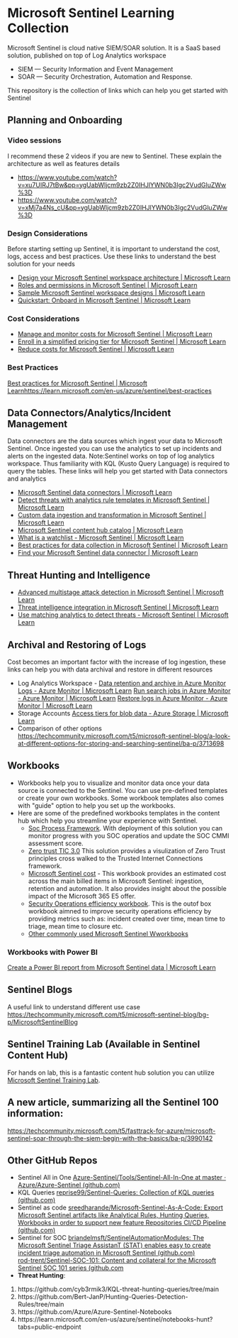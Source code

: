 # Microsoft Sentinel Learning Collection

Microsoft Sentinel is cloud native SIEM/SOAR solution. It is a SaaS based solution, published on top of Log Analytics workspace
- SIEM — Security Information and Event Management
- SOAR — Security Orchestration, Automation and Response.

This repository is the collection of links which can help you get started with Sentinel

## Planning and Onboarding
### Video sessions 
I recommend these 2 videos if you are new to Sentinel. These explain the architecture as well as features details
- https://www.youtube.com/watch?v=xu7UIRJ7tBw&pp=ygUabWljcm9zb2Z0IHJlYWN0b3Igc2VudGluZWw%3D
- https://www.youtube.com/watch?v=xMj7a4Ns_cU&pp=ygUabWljcm9zb2Z0IHJlYWN0b3Igc2VudGluZWw%3D

### Design Considerations
Before starting setting up Sentinel, it is important to understand the cost, logs, access and best practices. Use these links to understand the best solution for your needs
- [Design your Microsoft Sentinel workspace architecture | Microsoft Learn](https://learn.microsoft.com/en-us/azure/sentinel/design-your-workspace-architecture)
- [Roles and permissions in Microsoft Sentinel | Microsoft Learn](https://learn.microsoft.com/en-us/azure/sentinel/roles)
- [Sample Microsoft Sentinel workspace designs | Microsoft Learn](https://learn.microsoft.com/en-us/azure/sentinel/sample-workspace-designs)
- [Quickstart: Onboard in Microsoft Sentinel | Microsoft Learn](https://learn.microsoft.com/en-us/azure/sentinel/quickstart-onboard)

### Cost Considerations
- [Manage and monitor costs for Microsoft Sentinel | Microsoft Learn](https://learn.microsoft.com/en-us/azure/sentinel/billing-monitor-costs)
- [Enroll in a simplified pricing tier for Microsoft Sentinel | Microsoft Learn](https://learn.microsoft.com/en-us/azure/sentinel/enroll-simplified-pricing-tier?tabs=microsoft-sentinel)
- [Reduce costs for Microsoft Sentinel | Microsoft Learn](https://learn.microsoft.com/en-us/azure/sentinel/billing-reduce-costs)

### Best Practices
[Best practices for Microsoft Sentinel | Microsoft Learn](https://learn.microsoft.com/en-us/azure/sentinel/best-practices)https://learn.microsoft.com/en-us/azure/sentinel/best-practices

## Data Connectors/Analytics/Incident Management
Data connectors are the data sources which ingest your data to Microsoft Sentinel. Once ingested you can use the analytics to set up incidents and alerts on the ingested data.
Note:Sentinel works on top of log analytics workspace. Thus familiarity with KQL (Kusto Query Language) is required to query the tables. These links will help you get started with Data connectors and analytics
- [Microsoft Sentinel data connectors | Microsoft Learn](https://learn.microsoft.com/en-us/azure/sentinel/connect-data-sources)
- [Detect threats with analytics rule templates in Microsoft Sentinel | Microsoft Learn](https://learn.microsoft.com/en-us/azure/sentinel/detect-threats-built-in)
- [Custom data ingestion and transformation in Microsoft Sentinel | Microsoft Learn](https://learn.microsoft.com/en-us/azure/sentinel/data-transformation)
- [Microsoft Sentinel content hub catalog | Microsoft Learn](https://learn.microsoft.com/EN-US/azure/sentinel/sentinel-solutions-catalog)
- [What is a watchlist - Microsoft Sentinel | Microsoft Learn](https://learn.microsoft.com/en-us/azure/sentinel/watchlists)
- [Best practices for data collection in Microsoft Sentinel | Microsoft Learn](https://learn.microsoft.com/en-us/azure/sentinel/best-practices-data)
- [Find your Microsoft Sentinel data connector | Microsoft Learn](https://learn.microsoft.com/en-us/azure/sentinel/data-connectors-reference)

## Threat Hunting and Intelligence
- [Advanced multistage attack detection in Microsoft Sentinel | Microsoft Learn](https://learn.microsoft.com/en-us/azure/sentinel/fusion)
- [Threat intelligence integration in Microsoft Sentinel | Microsoft Learn](https://learn.microsoft.com/en-us/azure/sentinel/threat-intelligence-integration)
- [Use matching analytics to detect threats - Microsoft Sentinel | Microsoft Learn](https://learn.microsoft.com/en-us/azure/sentinel/use-matching-analytics-to-detect-threats)

## Archival and Restoring of Logs
Cost becomes an important factor with the increase of log ingestion, these links can help you with data archival and restore in different resources
- Log Analytics Workspace - 
[Data retention and archive in Azure Monitor Logs - Azure Monitor | Microsoft Learn](https://learn.microsoft.com/en-us/azure/azure-monitor/logs/data-retention-archive?tabs=portal-1%2Cportal-2)
[Run search jobs in Azure Monitor - Azure Monitor | Microsoft Learn](https://learn.microsoft.com/en-us/azure/azure-monitor/logs/search-jobs?tabs=portal-1%2Cportal-2)
[Restore logs in Azure Monitor - Azure Monitor | Microsoft Learn](https://learn.microsoft.com/en-us/azure/azure-monitor/logs/restore?tabs=api-1)
- Storage Accounts 
[Access tiers for blob data - Azure Storage | Microsoft Learn](https://learn.microsoft.com/en-us/azure/storage/blobs/access-tiers-overview)
- Comparison of other options
https://techcommunity.microsoft.com/t5/microsoft-sentinel-blog/a-look-at-different-options-for-storing-and-searching-sentinel/ba-p/3713698


## Workbooks 
- Workbooks help you to visualize and monitor data once your data source is connected to the Sentinel. You can use pre-defined templates or create your own workbooks. Some workbook templates also comes with "guide"  option to help you set up the workbooks.
- Here are some of the predefined workbooks templates in the content hub which help you streamline your experience with Sentinel.
    -  [Soc Process Framework](https://techcommunity.microsoft.com/t5/microsoft-sentinel-blog/what-s-new-soc-process-framework-is-now-live-in-content-hub/ba-p/3590349). With deployment of this solution you can monitor progress with you SOC operatios and update the SOC CMMI assessment score.
    -  [Zero trust TIC 3.0](https://techcommunity.microsoft.com/t5/public-sector-blog/announcing-the-azure-sentinel-zero-trust-tic3-0-workbook/ba-p/2313761) This solution provides a visulization of Zero Trust principles cross walked to the Trusted Internet Connections framework.
    -  [Microsoft Sentinel cost](https://techcommunity.microsoft.com/t5/microsoft-sentinel-blog/introducing-microsoft-sentinel-optimization-workbook/ba-p/3901489) -  This workbook provides an estimated cost across the main billed items in Microsoft Sentinel: ingestion, retention and automation. It also provides insight about the possible impact of the Microsoft 365 E5 offer.
    -  [Security Operations efficiency workbook](https://learn.microsoft.com/en-us/azure/sentinel/manage-soc-with-incident-metrics). This is the outof box workbook aimned to improve security operations efficiency by providing metrics such as: incident created over time, mean time to triage, mean time to closure etc.
    -  [Other commonly used Microsoft Sentinel Wworkbooks](https://learn.microsoft.com/en-us/azure/sentinel/top-workbooks)
### Workbooks with Power BI
 [Create a Power BI report from Microsoft Sentinel data | Microsoft Learn](https://learn.microsoft.com/en-us/azure/sentinel/powerbi)

## Sentinel Blogs
A useful link to understand different use case
https://techcommunity.microsoft.com/t5/microsoft-sentinel-blog/bg-p/MicrosoftSentinelBlog

## Sentinel Training Lab (Available in Sentinel Content Hub)
For hands on lab, this is a fantastic content hub solution you can utilize [Microsoft Sentinel Training Lab](https://github.com/Azure/Azure-Sentinel/tree/master/Solutions/Training/Azure-Sentinel-Training-Lab).

## A new article, summarizing all the Sentinel 100 information:
https://techcommunity.microsoft.com/t5/fasttrack-for-azure/microsoft-sentinel-soar-through-the-siem-begin-with-the-basics/ba-p/3990142

## Other GitHub Repos
- Sentinel All in One
[Azure-Sentinel/Tools/Sentinel-All-In-One at master · Azure/Azure-Sentinel (github.com)](https://github.com/Azure/Azure-Sentinel/tree/master/Tools/Sentinel-All-In-One)
- KQL Queries
[reprise99/Sentinel-Queries: Collection of KQL queries (github.com)](https://github.com/reprise99/Sentinel-Queries)
- Sentinel as code
[sreedharande/Microsoft-Sentinel-As-A-Code: Export Microsoft Sentinel artifacts like Analytical Rules, Hunting Queries, Workbooks in order to support new feature Repositories CI/CD Pipeline (github.com)](https://github.com/sreedharande/Microsoft-Sentinel-As-A-Code/tree/main)
- Sentinel for SOC
[briandelmsft/SentinelAutomationModules: The Microsoft Sentinel Triage AssistanT (STAT) enables easy to create incident triage automation in Microsoft Sentinel (github.com)](https://github.com/briandelmsft/SentinelAutomationModules) <br>
[rod-trent/Sentinel-SOC-101: Content and collateral for the Microsoft Sentinel SOC 101 series (github.com](https://github.com/rod-trent/Sentinel-SOC-101)
- **Threat Hunting**: 
<ol>
<li>https://github.com/cyb3rmik3/KQL-threat-hunting-queries/tree/main </li>
<li>https://github.com/Bert-JanP/Hunting-Queries-Detection-Rules/tree/main
<li>https://github.com/Azure/Azure-Sentinel-Notebooks
<li>https://learn.microsoft.com/en-us/azure/sentinel/notebooks-hunt?tabs=public-endpoint</li> </ol>


